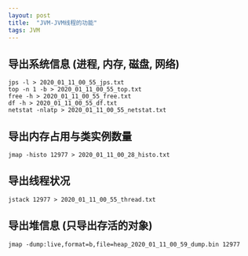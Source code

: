 ```yaml
---
layout: post
title:  "JVM-JVM线程的功能"
tags: JVM
---
```


## 导出系统信息 (进程, 内存, 磁盘, 网络)

    jps -l > 2020_01_11_00_55_jps.txt
    top -n 1 -b > 2020_01_11_00_55_top.txt
    free -h > 2020_01_11_00_55_free.txt
    df -h > 2020_01_11_00_55_df.txt
    netstat -nlatp > 2020_01_11_00_55_netstat.txt
    
## 导出内存占用与类实例数量

    jmap -histo 12977 > 2020_01_11_00_28_histo.txt

##  导出线程状况

    jstack 12977 > 2020_01_11_00_55_thread.txt

## 导出堆信息 (只导出存活的对象)

    jmap -dump:live,format=b,file=heap_2020_01_11_00_59_dump.bin 12977